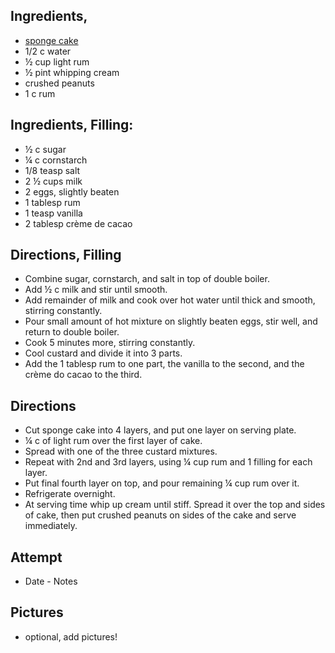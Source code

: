 ## Ingredients, 
* [sponge cake](https://github.com/NicoleSchwartz/Food/blob/master/Desserts/sponge-cake.md)
* 1/2 c water
* ½ cup light rum
* ½ pint whipping cream
* crushed peanuts
* 1 c rum

## Ingredients, Filling:
* ½ c sugar
* ¼ c cornstarch
* 1/8 teasp salt
* 2 ½ cups milk
* 2 eggs, slightly beaten
* 1 tablesp rum
* 1 teasp vanilla
* 2 tablesp crème de cacao

## Directions, Filling
* Combine sugar, cornstarch, and salt in top of double boiler.  
* Add ½ c milk and stir until smooth.  
* Add remainder of milk and cook over hot water until thick and smooth, stirring constantly.  
* Pour small amount of hot mixture on slightly beaten eggs, stir well, and return to double boiler.
* Cook 5 minutes more, stirring constantly.  
* Cool custard and divide it into 3 parts.  
* Add the 1 tablesp rum to one part, the vanilla to the second, and the crème do cacao to the third.  

## Directions
* Cut sponge cake into 4 layers, and put one layer on serving plate.  
* ¼ c of light rum over the first layer of cake.  
* Spread with one of the three custard mixtures.  
* Repeat with 2nd and 3rd layers, using ¼ cup rum and 1 filling for each layer.  
* Put final fourth layer on top, and pour remaining ¼ cup rum over it.  
* Refrigerate overnight.  
* At serving time whip up cream until stiff.  Spread it over the top and sides of cake, then put crushed peanuts on sides of the cake and serve immediately.

## Attempt
* Date - Notes

## Pictures
* optional, add pictures!
